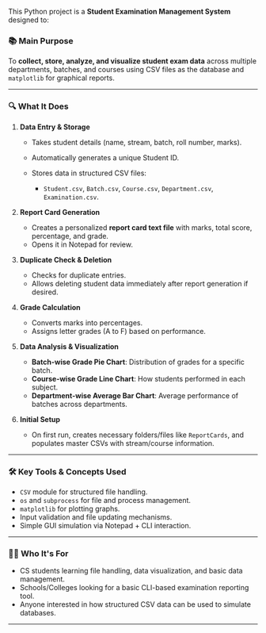 This Python project is a **Student Examination Management System** designed to:

### 📚 **Main Purpose**

To **collect, store, analyze, and visualize student exam data** across multiple departments, batches, and courses using CSV files as the database and `matplotlib` for graphical reports.

---

### 🔍 **What It Does**

1. **Data Entry & Storage**

   * Takes student details (name, stream, batch, roll number, marks).
   * Automatically generates a unique Student ID.
   * Stores data in structured CSV files:

     * `Student.csv`, `Batch.csv`, `Course.csv`, `Department.csv`, `Examination.csv`.

2. **Report Card Generation**

   * Creates a personalized **report card text file** with marks, total score, percentage, and grade.
   * Opens it in Notepad for review.

3. **Duplicate Check & Deletion**

   * Checks for duplicate entries.
   * Allows deleting student data immediately after report generation if desired.

4. **Grade Calculation**

   * Converts marks into percentages.
   * Assigns letter grades (A to F) based on performance.

5. **Data Analysis & Visualization**

   * **Batch-wise Grade Pie Chart**: Distribution of grades for a specific batch.
   * **Course-wise Grade Line Chart**: How students performed in each subject.
   * **Department-wise Average Bar Chart**: Average performance of batches across departments.

6. **Initial Setup**

   * On first run, creates necessary folders/files like `ReportCards`, and populates master CSVs with stream/course information.

---

### 🛠️ **Key Tools & Concepts Used**

* `CSV` module for structured file handling.
* `os` and `subprocess` for file and process management.
* `matplotlib` for plotting graphs.
* Input validation and file updating mechanisms.
* Simple GUI simulation via Notepad + CLI interaction.

---

### 🧑‍💻 **Who It's For**

* CS students learning file handling, data visualization, and basic data management.
* Schools/Colleges looking for a basic CLI-based examination reporting tool.
* Anyone interested in how structured CSV data can be used to simulate databases.

---
